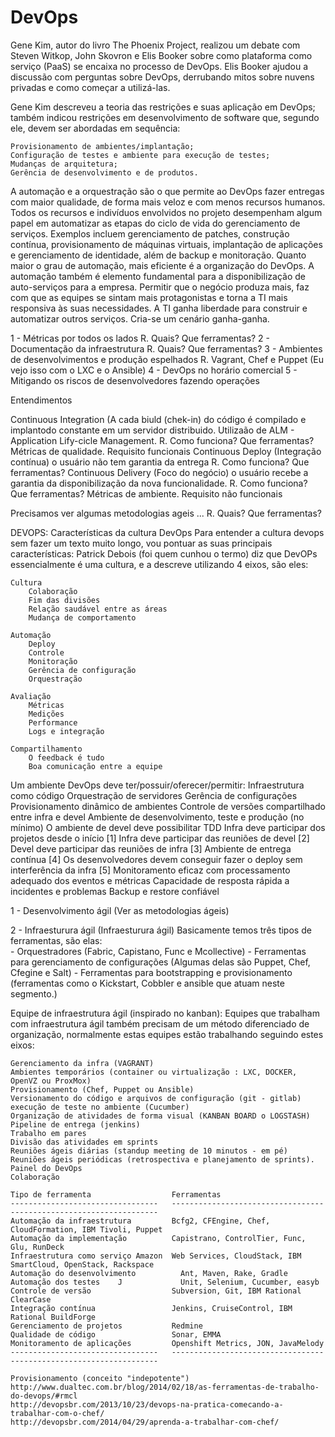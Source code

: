 DevOps
======
Gene Kim, autor do livro The Phoenix Project, realizou um debate com Steven Witkop, John Skovron e Elis Booker sobre 
como plataforma como serviço (PaaS) se encaixa no processo de DevOps. Elis Booker ajudou a discussão com perguntas 
sobre DevOps, derrubando mitos sobre nuvens privadas e como começar a utilizá-las.

Gene Kim descreveu a teoria das restrições e suas aplicação em DevOps; também indicou restrições em desenvolvimento de 
software que, segundo ele, devem ser abordadas em sequência:

    Provisionamento de ambientes/implantação;
    Configuração de testes e ambiente para execução de testes;
    Mudanças de arquitetura;
    Gerência de desenvolvimento e de produtos.


A automação e a orquestração são o que permite ao DevOps fazer entregas com maior qualidade, de forma mais veloz e com 
menos recursos humanos. Todos os recursos e indivíduos envolvidos no projeto desempenham algum papel em automatizar as 
etapas do ciclo de vida do gerenciamento de serviços. Exemplos incluem gerenciamento de patches, construção contínua, 
provisionamento de máquinas virtuais, implantação de aplicações e gerenciamento de identidade, além de backup e monitoração. Quanto maior o grau de automação, mais eficiente é a organização do DevOps. A automação também é elemento fundamental para a disponibilização de auto-serviços para a empresa. Permitir que o negócio produza mais, faz com que as equipes se sintam mais protagonistas e torna a TI mais responsiva às suas necessidades. A TI ganha liberdade para construir e automatizar outros serviços. Cria-se um cenário ganha-ganha.

1 - Métricas por todos os lados
  R. Quais? Que ferramentas? 
2 - Documentação da infraestrutura
  R. Quais? Que ferramentas? 
3 - Ambientes de desenvolvimentos e produção espelhados
  R. Vagrant, Chef e Puppet (Eu vejo isso com o LXC e o Ansible)
4 - DevOps no horário comercial
5 - Mitigando os riscos de desenvolvedores fazendo operações


Entendimentos 

Continuous Integration (A cada biuld (chek-in) do código é compilado e implantodo constante em um 
servidor distribuido. Utilizaão de ALM - Application Lify-cicle Management. 
R. Como funciona? Que ferramentas? Métricas de qualidade. Requisito funcionais
Continuous Deploy (Integração contínua) o usuário não tem garantia da entrega
R. Como funciona? Que ferramentas? 
Continuous Delivery (Foco do negócio) o usuário recebe a garantia da disponibilização da nova funcionalidade.
R. Como funciona? Que ferramentas? Métricas de ambiente. Requisito não funcionais

Precisamos ver algumas metodologias ageis ... 
R. Quais? Que ferramentas? 



DEVOPS:
Características da cultura DevOps
Para entender a cultura devops sem fazer um texto muito longo, vou pontuar as suas principais características:
Patrick Debois (foi quem cunhou o termo) diz que DevOPs essencialmente é uma cultura, e a descreve utilizando 4 eixos, 
são eles:

    Cultura
        Colaboração
        Fim das divisões
        Relação saudável entre as áreas
        Mudança de comportamento
        
    Automação
        Deploy
        Controle
        Monitoração
        Gerência de configuração
        Orquestração
        
    Avaliação
        Métricas
        Medições
        Performance
        Logs e integração
        
    Compartilhamento
        O feedback é tudo
        Boa comunicação entre a equipe
        
  Um ambiente DevOps deve ter/possuir/oferecer/permitir:
    Infraestrutura como código
    Orquestração de servidores
    Gerência de configurações
    Provisionamento dinâmico de ambientes
    Controle de versões compartilhado entre infra e devel
    Ambiente de desenvolvimento, teste e produção (no mínimo)
    O ambiente de devel deve possibilitar TDD
    Infra deve participar dos projetos desde o início [1]
    Infra deve participar das reuniões de devel [2]
    Devel deve participar das reuniões de infra [3]
    Ambiente de entrega contínua [4]
    Os desenvolvedores devem conseguir fazer o deploy sem interferência da infra [5]
    Monitoramento eficaz com processamento adequado dos eventos e métricas
    Capacidade de resposta rápida a incidentes e problemas
    Backup e restore confiável


1 - Desenvolvimento ágil (Ver as metodologias ágeis)

2 - Infraesturura ágil (Infraesturura ágil)
  Basicamente temos três tipos de ferramentas, são elas:  
    - Orquestradores (Fabric, Capistano, Func e Mcollective)
    - Ferramentas para gerenciamento de configurações (Algumas delas são Puppet, Chef, Cfegine e Salt)
    - Ferramentas para bootstrapping e provisionamento (ferramentas como o Kickstart, Cobbler e ansible que atuam neste segmento.)

  Equipe de infraestrutura ágil (inspirado no kanban):
  Equipes que trabalham com infraestrutura ágil também precisam de um método diferenciado de organização, normalmente 
  estas equipes estão trabalhando seguindo estes eixos:

    Gerenciamento da infra (VAGRANT)
    Ambientes temporários (container ou virtualização : LXC, DOCKER, OpenVZ ou ProxMox)
    Provisionamento (Chef, Puppet ou Ansible)
    Versionamento do código e arquivos de configuração (git - gitlab)
    execução de teste no ambiente (Cucumber)
    Organização de atividades de forma visual (KANBAN BOARD o LOGSTASH)
    Pipeline de entrega (jenkins)
    Trabalho em pares
    Divisão das atividades em sprints
    Reuniões ágeis diárias (standup meeting de 10 minutos - em pé)
    Reuniões ágeis periódicas (retrospectiva e planejamento de sprints).
    Painel do DevOps
    Colaboração
    
    Tipo de ferramenta	                Ferramentas
    ---------------------------------   -------------------------------------------------------------------
    Automação da infraestrutura	        Bcfg2, CFEngine, Chef, CloudFormation, IBM Tivoli, Puppet
    Automação da implementação	        Capistrano, ControlTier, Func, Glu, RunDeck
    Infraestrutura como serviço	Amazon  Web Services, CloudStack, IBM SmartCloud, OpenStack, Rackspace
    Automação do desenvolvimento	      Ant, Maven, Rake, Gradle
    Automação dos testes	J             Unit, Selenium, Cucumber, easyb
    Controle de versão	                Subversion, Git, IBM Rational ClearCase
    Integração contínua	                Jenkins, CruiseControl, IBM Rational BuildForge 
    Gerenciamento de projetos           Redmine
    Qualidade de código                 Sonar, EMMA
    Monitoramento de aplicações         Openshift Metrics, JON, JavaMelody
    ---------------------------------   -------------------------------------------------------------------
    
    Provisionamento (conceito "indepotente")
    http://www.dualtec.com.br/blog/2014/02/18/as-ferramentas-de-trabalho-do-devops/#rmcl
    http://devopsbr.com/2013/10/23/devops-na-pratica-comecando-a-trabalhar-com-o-chef/
    http://devopsbr.com/2014/04/29/aprenda-a-trabalhar-com-chef/
  
